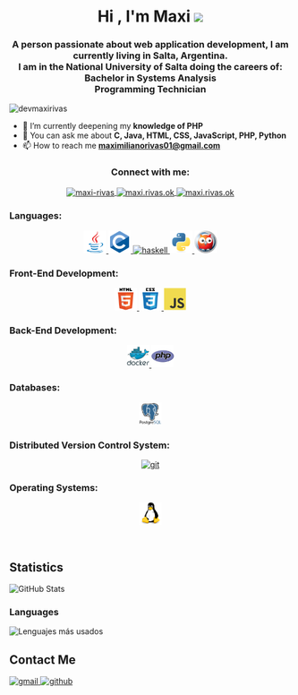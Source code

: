 <h1 align="center"><b>Hi , I'm Maxi <t></t></b><img src="https://media.giphy.com/media/hvRJCLFzcasrR4ia7z/giphy.gif" width="35"></h1>

<h3 align="center">
  A person passionate about web application development, I am currently living in Salta, Argentina.<br>
  I am in the National University of Salta doing the careers of:<br>
  Bachelor in Systems Analysis<br>
  Programming Technician
</h3>

<p align="left"> 
  <img src="https://komarev.com/ghpvc/?username=devmaxirivas&label=Profile%20views&color=0e75b6&style=flat" alt="devmaxirivas"/> 
</p>



- 🌱 I’m currently deepening my **knowledge of PHP**
- 💬 You can ask me about **C, Java, HTML, CSS, JavaScript, PHP, Python**
- 📫 How to reach me **maximilianorivas01@gmail.com**

<h3 align="center">Connect with me:</h3>
<p align="center">
  <a href="https://linkedin.com/in/maxi-rivas" target="blank">
    <img align="center" src="https://raw.githubusercontent.com/rahuldkjain/github-profile-readme-generator/master/src/images/icons/Social/linked-in-alt.svg" alt="maxi-rivas" height="30" width="40" />
  </a>
  <a href="https://fb.com/maxi.rivas.ok" target="blank">
    <img align="center" src="https://raw.githubusercontent.com/rahuldkjain/github-profile-readme-generator/master/src/images/icons/Social/facebook.svg" alt="maxi.rivas.ok" height="30" width="40" />
  </a>
  <a href="https://instagram.com/maxi.rivas.ok" target="blank">
    <img align="center" src="https://raw.githubusercontent.com/rahuldkjain/github-profile-readme-generator/master/src/images/icons/Social/instagram.svg" alt="maxi.rivas.ok" height="30" width="40" />
  </a>
</p>

<h3 align="left">Languages:</h3>
<p align="center"> 
  <a href="https://www.java.com" target="_blank" rel="noreferrer"> 
    <img src="https://raw.githubusercontent.com/devicons/devicon/master/icons/java/java-original.svg" alt="java" width="40" height="40"/> 
  </a>
  <a href="https://www.cprogramming.com/" target="_blank" rel="noreferrer"> 
    <img src="https://raw.githubusercontent.com/devicons/devicon/master/icons/c/c-original.svg" alt="c" width="40" height="40"/>
  </a>
  <a href="https://www.haskell.org/" target="_blank" rel="noreferrer"> 
    <img src="https://upload.wikimedia.org/wikipedia/commons/1/1c/Haskell-Logo.svg" alt="haskell" width="40" height="40"/> 
  </a>
  <a href="https://www.python.org" target="_blank" rel="noreferrer"> 
    <img src="https://raw.githubusercontent.com/devicons/devicon/master/icons/python/python-original.svg" alt="python" width="40" height="40"/> 
  </a>
  <a href="https://www.swi-prolog.org/pldoc/index.html" target="_blank" rel="noreferrer"> 
    <img src="https://raw.githubusercontent.com/devicons/devicon/master/icons/prolog/prolog-original.svg" alt="prolog" width="40" height="40"/> 
  </a>
</p>

<h3 align="left">Front-End Development:</h3>
<p align="center"> 
  <a href="https://www.w3.org/html/" target="_blank" rel="noreferrer"> 
    <img src="https://raw.githubusercontent.com/devicons/devicon/master/icons/html5/html5-original-wordmark.svg" alt="html5" width="40" height="40"/> 
  </a>
  <a href="https://www.w3schools.com/css/" target="_blank" rel="noreferrer"> 
    <img src="https://raw.githubusercontent.com/devicons/devicon/master/icons/css3/css3-original-wordmark.svg" alt="css3" width="40" height="40"/> 
  </a>
  <a href="https://developer.mozilla.org/en-US/docs/Web/JavaScript" target="_blank" rel="noreferrer"> 
    <img src="https://raw.githubusercontent.com/devicons/devicon/master/icons/javascript/javascript-original.svg" alt="javascript" width="40" height="40"/> 
  </a>
</p>

<h3 align="left">Back-End Development:</h3>
<p align="center"> 
  <a href="https://www.docker.com/" target="_blank" rel="noreferrer"> 
    <img src="https://raw.githubusercontent.com/devicons/devicon/master/icons/docker/docker-original-wordmark.svg" alt="docker" width="40" height="40"/> 
  </a>
   <a href="https://www.php.net" target="_blank" rel="noreferrer"> 
     <img src="https://raw.githubusercontent.com/devicons/devicon/master/icons/php/php-original.svg" alt="php" width="40" height="40"/> 
   </a>
</p>

<h3 align="left">Databases:</h3>
<p align="center"> 
  <a href="https://www.postgresql.org" target="_blank" rel="noreferrer"> 
    <img src="https://raw.githubusercontent.com/devicons/devicon/master/icons/postgresql/postgresql-original-wordmark.svg" alt="postgresql" width="40" height="40"/> 
  </a> 
</p>

<h3 align="left">Distributed Version Control System:</h3>
<p align="center"> 
  <a href="https://git-scm.com/" target="_blank" rel="noreferrer"> 
    <img src="https://www.vectorlogo.zone/logos/git-scm/git-scm-icon.svg" alt="git" width="40" height="40"/> 
  </a> 
</p>

<h3 align="left">Operating Systems:</h3>
<p align="center"> 
  <a href="https://www.linux.org/" target="_blank" rel="noreferrer">
    <img src="https://raw.githubusercontent.com/devicons/devicon/master/icons/linux/linux-original.svg" alt="linux" width="40" height="40"/> 
  </a>
</p>
<br>

## Statistics

<div style="width: 100%; display: block; position: relative;">
  <div style="left: 0; right: 0; top: 0; bottom: 0; margin: auto;">
    <img src="https://github-readme-stats.vercel.app/api?username=DevMaxiRivas&count_private=true&include_all_commits=true&show_icons=true&theme=dark&hide_title=true&locale=es" alt="GitHub Stats">
  </div>
</div>

### Languages

<div style="display: block; position: relative;">
  <div style="left: 0; right: 0; top: 0; bottom: 0; margin: auto;">
    <img src="https://github-readme-stats.vercel.app/api/top-langs/?username=DevMaxiRivas&theme=dark&hide_title=true&locale=es" alt="Lenguajes más usados">
  </div>
</div>






## Contact Me
<a href="mailto:maximilianorivas01@gmail.com">
  <img src="https://camo.githubusercontent.com/9ac2c947e1faddb8f6c6a01ab729a8648b8db305476fa91cff3737175ac197f9/68747470733a2f2f696d672e736869656c64732e696f2f62616467652f676d61696c2d2532333030616365652e7376673f636f6c6f723d454134333335267374796c653d666f722d7468652d6261646765266c6f676f3d676d61696c266c6f676f436f6c6f723d7768697465" alt="gmail" data-canonical-src="https://img.shields.io/badge/gmail-%2300acee.svg?color=EA4335&amp;style=for-the-badge&amp;logo=gmail&amp;logoColor=white" style="max-width: 100%;">
</a>
<a href="https://github.com/DevMaxiRivas">
  <img src="https://camo.githubusercontent.com/e9a9f60cb13de944bc8dfefadf8c38a162ac2d36a0934455e9cd89aad4ea6132/68747470733a2f2f696d672e736869656c64732e696f2f62616467652f6769746875622d2532333030616365652e7376673f636f6c6f723d313831373137267374796c653d666f722d7468652d6261646765266c6f676f3d676974687562266c6f676f436f6c6f723d7768697465" alt="github" data-canonical-src="https://img.shields.io/badge/github-%2300acee.svg?color=181717&amp;style=for-the-badge&amp;logo=github&amp;logoColor=white" style="max-width: 100%;">
</a>

